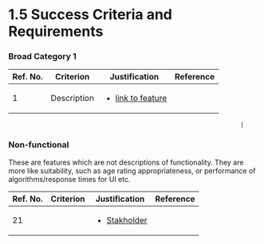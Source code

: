 # 1.5 Success Criteria and Requirements

### Broad Category 1

| Ref. No. | Criterion                                                                                                            | Justification                                                                                                                                                                                                   | Reference                                                                                                                                                                                                                                                                          |
| -------- | -------------------------------------------------------------------------------------------------------------------- | --------------------------------------------------------------------------------------------------------------------------------------------------------------------------------------------------------------- | ---------------------------------------------------------------------------------------------------------------------------------------------------------------------------------------------------------------------------------------------------------------------------------- |
| 1        | Description | <ul><li><a href="features-of-the-proposed-solution.md">link to feature</a></li></ul> |

                                                                     |
### Non-functional

These are features which are not descriptions of functionality. They are more like suitability, such as age rating appropriateness, or performance of algorithms/response times for UI etc.

| Ref. No. | Criterion                                             | Justification                                                                                                                                                                                      | Reference                                                                                                                                                                                                         |
| -------- | ----------------------------------------------------- | -------------------------------------------------------------------------------------------------------------------------------------------------------------------------------------------------- | ----------------------------------------------------------------------------------------------------------------------------------------------------------------------------------------------------------------- |
| 21       |  | <ul><li><a href="1.2-stakeholders.md">Stakholder</a></li></ul>  |

